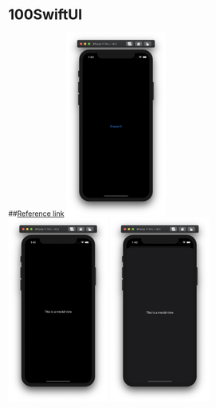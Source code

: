 # 100SwiftUI

##[Reference link](https://www.hackingwithswift.com/quick-start/swiftui/how-to-present-a-full-screen-modal-view-using-fullscreencover)
<img src="../Resource/100-9-1.png" width="200">
<img src="../Resource/100-9-2.png" width="200">
<img src="../Resource/100-9-3.png" width="200">